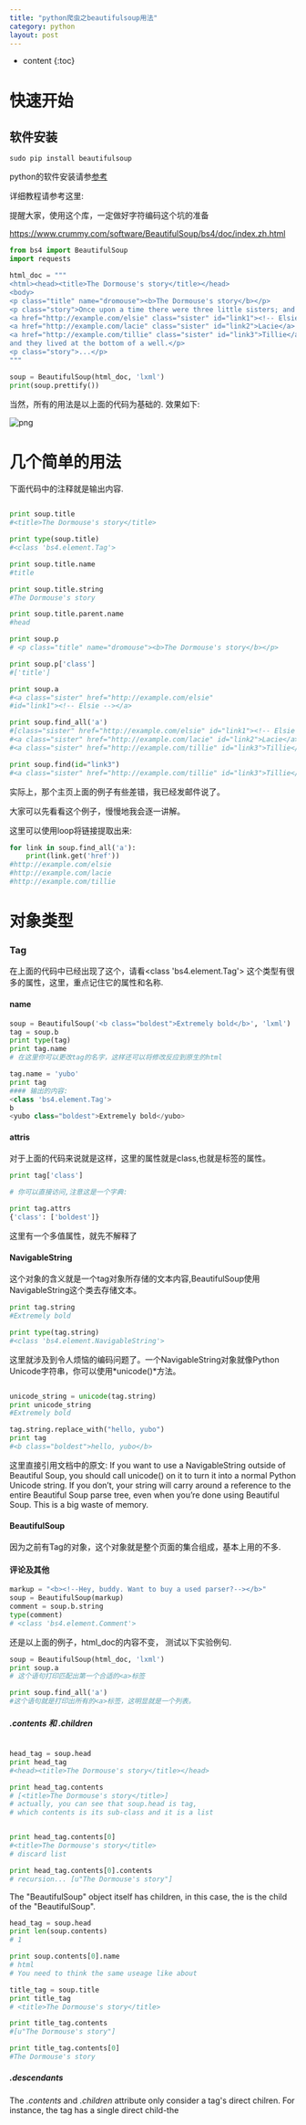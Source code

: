 ```yaml
---
title: "python爬虫之beautifulsoup用法"
category: python
layout: post
---
```


* content
{:toc}

# 快速开始

## 软件安装

	sudo pip install beautifulsoup

python的软件安装请参[参考](http://www.aftermath.cn/python_install_packets.html)

详细教程请参考这里:

提醒大家，使用这个库，一定做好字符编码这个坑的准备

https://www.crummy.com/software/BeautifulSoup/bs4/doc/index.zh.html

```python
from bs4 import BeautifulSoup
import requests

html_doc = """
<html><head><title>The Dormouse's story</title></head>
<body>
<p class="title" name="dromouse"><b>The Dormouse's story</b></p>
<p class="story">Once upon a time there were three little sisters; and their names were
<a href="http://example.com/elsie" class="sister" id="link1"><!-- Elsie --></a>,
<a href="http://example.com/lacie" class="sister" id="link2">Lacie</a> and
<a href="http://example.com/tillie" class="sister" id="link3">Tillie</a>;
and they lived at the bottom of a well.</p>
<p class="story">...</p>
"""

soup = BeautifulSoup(html_doc, 'lxml')
print(soup.prettify())
```
当然，所有的用法是以上面的代码为基础的.
效果如下:

![png](http://yuzibo.qiniudn.com/bs_1.png)

# 几个简单的用法

下面代码中的注释就是输出内容.
```python

print soup.title
#<title>The Dormouse's story</title>

print type(soup.title)
#<class 'bs4.element.Tag'>

print soup.title.name
#title

print soup.title.string
#The Dormouse's story

print soup.title.parent.name
#head

print soup.p
# <p class="title" name="dromouse"><b>The Dormouse's story</b></p>

print soup.p['class']
#['title']

print soup.a
#<a class="sister" href="http://example.com/elsie"
#id="link1"><!-- Elsie --></a>

print soup.find_all('a')
#[class="sister" href="http://example.com/elsie" id="link1"><!-- Elsie --></a>,
#<a class="sister" href="http://example.com/lacie" id="link2">Lacie</a>,
#<a class="sister" href="http://example.com/tillie" id="link3">Tillie</a>]

print soup.find(id="link3")
#<a class="sister" href="http://example.com/tillie" id="link3">Tillie</a>
```

实际上，那个主页上面的例子有些差错，我已经发邮件说了。

大家可以先看看这个例子，慢慢地我会逐一讲解。

这里可以使用loop将链接提取出来:

```python
for link in soup.find_all('a'):
    print(link.get('href'))
#http://example.com/elsie
#http://example.com/lacie
#http://example.com/tillie

```

# 对象类型

### Tag
在上面的代码中已经出现了这个，请看<class 'bs4.element.Tag'>
这个类型有很多的属性，这里，重点记住它的属性和名称.
#### name
```python
soup = BeautifulSoup('<b class="boldest">Extremely bold</b>', 'lxml')
tag = soup.b
print type(tag)
print tag.name
# 在这里你可以更改tag的名字，这样还可以将修改反应到原生的html

tag.name = 'yubo'
print tag
#### 输出的内容:
<class 'bs4.element.Tag'>
b
<yubo class="boldest">Extremely bold</yubo>
```

#### attris
对于上面的代码来说就是这样，这里的属性就是class,也就是标签的属性。
```python
print tag['class']

# 你可以直接访问,注意这是一个字典:

print tag.attrs
{'class': ['boldest']}
```

这里有一个多值属性，就先不解释了

#### NavigableString
这个对象的含义就是一个tag对象所存储的文本内容,BeautifulSoup使用NavigableString这个类去存储文本。

```python
print tag.string
#Extremely bold

print type(tag.string)
#<class 'bs4.element.NavigableString'>
```
这里就涉及到令人烦恼的编码问题了。一个NavigableString对象就像Python Unicode字符串，你可以使用*unicode()*方法。

```python

unicode_string = unicode(tag.string)
print unicode_string
#Extremely bold

tag.string.replace_with("hello, yubo")
print tag
#<b class="boldest">hello, yubo</b>
```
这里直接引用文档中的原文:
If you want to use a NavigableString outside of Beautiful Soup, you should call unicode() on it to turn it into a normal Python Unicode string. If you don’t, your string will carry around a reference to the entire Beautiful Soup parse tree, even when you’re done using Beautiful Soup. This is a big waste of memory.

#### BeautifulSoup
因为之前有Tag的对象，这个对象就是整个页面的集合组成，基本上用的不多.

#### 评论及其他
```python
markup = "<b><!--Hey, buddy. Want to buy a used parser?--></b>"
soup = BeautifulSoup(markup)
comment = soup.b.string
type(comment)
# <class 'bs4.element.Comment'>
```

还是以上面的例子，html_doc的内容不变， 测试以下实验例句.

```python
soup = BeautifulSoup(html_doc, 'lxml')
print soup.a
# 这个语句打印匹配出第一个合适的<a>标签

print soup.find_all('a')
#这个语句就是打印出所有的<a>标签，这明显就是一个列表。
```

##### .contents 和 .children

```python

head_tag = soup.head
print head_tag
#<head><title>The Dormouse's story</title></head>

print head_tag.contents
# [<title>The Dormouse's story</title>]
# actually, you can see that soup.head is tag,
# which contents is its sub-class and it is a list


print head_tag.contents[0]
#<title>The Dormouse's story</title>
# discard list

print head_tag.contents[0].contents
# recursion... [u"The Dormouse's story"]
```

The "BeautifulSoup" object itself has children, in this case, the <html> is the child of the "BeautifulSoup".

```python
head_tag = soup.head
print len(soup.contents)
# 1

print soup.contents[0].name
# html
# You need to think the same useage like about

title_tag = soup.title
print title_tag
# <title>The Dormouse's story</title>

print title_tag.contents
#[u"The Dormouse's story"]

print title_tag.contents[0]
#The Dormouse's story
```

##### .descendants

The *.contents* and *.children* attribute only consider a tag's direct chilren. For instance, the <head> tag has a single direct child-the <title> tag:

```python

head_tag = soup.head
print head_tag
# <head><title>The Dormouse's story</title></head>

print head_tag.contents
#[<title>The Dormouse's story</title>]

```
Above, please note: The *title* tag itself has a child: "The Dormouse's story", the *.descendants* attribute just is to use it.

```python
for child in head_tag.descendants:
    print child
#<head><title>The Dormouse's story</title></head>
#<title>The Dormouse's story</title>
#The Dormouse's story
```

If a tags only one child,and that child is a *NavigableString*(??), the child is available as *.string*

```python
title_tag = soup.title
print title_tag.string
# The Dormouse's story
```

##### .string and stripped_string

```python

for string in soup.strings:
    print(repr(string))
# print a lot

for string in soup.stripped_string:
	print(repr(string))
# discard "\n"
```

### Going up

#### .parent
You can access an elements parent with *.parnet*,for instance,

```python
title_tag = soup.title
print title_tag
#<title>The Dormouse's story</title>

print title_tag.parent
#<head><title>The Dormouse's story</title></head>

```

#### .parents
```python

link = soup.a

for parent in link.parents:
    if parent is None:
        print(parent)
    else:
        print(parent.name)
# p
# body
# html
# [document]
# None
```

This is a recursion usage to iterate over all elements's parent.

#### Sideways
```python

soup_sibling = BeautifulSoup("<a><b>text1</b><c>Test2</c></b></a>", 'lxml')

print (soup_sibling.prettify())
#<html>
# <body>
#  <a>
#   <b>
#    text1
#   </b>
#   <c>
#    Test2
#   </c>
#  </a>
# </body>
#</html>

```
The <b> tag and <c> tag are at the same level: they're both direct children of the same tag.We call them *siblings*.

#### .next_siblings and .previous_sibling

```python

print soup_sibling.b.next_sibling
# <c>Test2</c>

print soup_sibling.c.previous_sibling
# <b>text1</b>

```
Certainly, there is a *next_sibling*

Here, you should know *.next_elements*and *.previous_elements*

### Searching the tree

#### A string

```python
print soup.find_all('b')
#[<b>The Dormouse's story</b>]
# This is a list.
```
#### A regular expression

```python
import re

### @1
for tag in soup.find_all(re.compile("^b")):
    print (tag.name)
##body
##b

### @2
for tag in soup.find_all(re.compile("t")):
    print (tag.name)
## html
## title

### @3
print soup.find_all(["a", "b"])

### @4
for tag in soup.find_all(True):
    print (tag.name)

### @5
def has_class_but_no_id(tag):
    return tag.has_attr('class') and not tag.has_attr('id')

print soup.find_all(has_class_but_no_id)


### @6
def not_lacie(href):
    return href and not re.compile("lacie").search(href)

print (soup.find_all(href=not_lacie))
```
@1,here, this code finds all the *tags* whose names start with the letter "b":in this case, the <body> tag and the <b> tag

@2: this code is to find tag whose name contains "t".

@3: here is a list(arguments is and results is too)

@4: The argument is bool, it will list all tags in html_doc.

@5: You will pick up a tag <p> it contains "class".This function only picks up the <p> tags. It doesn’t pick up the <a> tags, because those tags define both “class” and “id”. It doesn’t pick up tags like <html> and <title>, because those tags don’t define “class”.

@6: You will note the call for function.It will output two elements in a list,it both are <a></a> tag.

#### find_all()
The above usage is mentioned.her, *name* *keywords* argument, in a words:

```python
print soup.find_all("title")

print soup.find_all(id='link2')

print soup.find_all(href=re.compile("elsie"))
```

You can’t use a keyword argument to search for HTML’s ‘name’ element, because Beautiful Soup uses the name argument to contain the name of the tag itself. Instead, you can give a value to ‘name’ in the attrs argument.Below is code:

```python

soup = BeautifulSoup('<input name="email"/>', 'lxml')
## @1
print soup.find_all(name="email")

## @2
print soup.find_all(attrs={"name":"email"})
#[<input name="email"/>]
```

@1: it will print a empty list([]).

@2: it will print right result.

## CSS class
The *class* is a keyword in python, so you have to use *class_*

```python
print soup.find_all("a", class_ = "sister")

```

[here](https://www.crummy.com/software/BeautifulSoup/bs4/doc/index.html#going-up)

### CSS selector

Beautiful Soup supports the most commonly-used CSS selectors. Just pass a string into the .select() method of a Tag object or the BeautifulSoup object itself.

```python
soup.select("title")
```

...

## Output
The will turn BS into Unicode string.

```python
print (soup.prettify())
## it will print Unicode

str(soup)
## it will return UTF-8
```

## Encodings

Use *.original_encoding* to displays documents's encoding

```python

print soup.original_encoding
# ascii

markup = b"<h1>\xed\xe5\xec\xf9</h1>"
# 这个编码是iso-8859-8
# 如果你直接打印soup.original_encoding将会是 iso-8859-7

soup = BeautifulSoup(markup , 'lxml', from_encoding="iso-8859-8")
# 使用这个参数就会告诉BS正确的编码方式

print soup.original_encoding
#这样就会打印iso-8859-8

```
这里才是我写这篇文章的目的，BS默认是把输入文档转化为Unicode,当然，输入时的文本编码是靠BS猜的，但是有可能猜错，所以这样你最好使用*from_encoding*参数指明输入的文本的编码格式。这里用汉语写出，以突出重点.

## 输出编码(output encoding)

BS输出时默认是UTF-8.请看下面的例子:

```python

html_doc = """
<html>
    <head>
     <meta content="text/html; charset=ISO-Latin-1"
     http-equiv="Content-type" />
    </head>
    <body>
        <p>Sacr\xe9 bleu!</p>
    </body>
</html>
"""

soup = BeautifulSoup(html_doc, 'lxml')

print soup.original_encoding
#iso-latin-1

print (soup.prettify())
#<html>
#	<head>
#		<meta content="text/html;
#		charset=utf-8" http-equiv="Content-type"/>
#	</head>
#	<body>
#	<p>
#		  Sacré bleu!
#	</p>
#	</body>
#</html>
```
请问能够看出什么东西来，对，就是这样的简单，BS可以根据<html>的字符集自动分析编码集，但是使用prettify()输出的时候就是"UTF-8"的编码。

赶快拿出笔记本记重点：如果prettify()的  *UTF-8*不是你的菜，你可以使用prettify()的编码方法。

# 实例

[以这篇文章为例](http://paper.people.com.cn/rmrb/html/2017-11/15/nw.D110000renmrb_20171115_1-09.htm)

![rmrb2.png](http://yuzibo.qiniudn.com/rmrb2.png)

为了提取图中的文字，可以使用下面的代码：

```python
import urllib2
from bs4 import BeautifulSoup
import requests

import chardet
import re

if __name__ == '__main__':
#    target = 'http://paper.people.com.cn/rmrb/html/2017-11/15/nbs.D110000renmrb_09.htm'
    target = 'http://paper.people.com.cn/rmrb/html/2017-11/15/nw.D110000renmrb_20171115_1-09.htm'
    req = requests.get(url=target)
    req.encoding = 'utf-8'
    content = req.text
    bf = BeautifulSoup(content ,'lxml')
    context = bf.find(id='postContent')
    print bf.h1.text
    print context.text
```

参考：https://jiayi.space/post/yong-beautifulsoupti-qu-wang-ye-xin-xi-shi-li

#### 分行
这个东西从一开始就困扰我，现在还好些了，请看效果:

![rmrb3.png](http://yuzibo.qiniudn.com/rmrb3.png)

在这里，我们知道<P></P>标签就是分段的意思，同理，<br>也是同样的意思，你可以使用*.get_text*属性

```python
    bf = BeautifulSoup(content ,'lxml')
    context = bf.find(id='postContent')
    print context.get_text(separator = u'\n')
```

Please to see the picture:

![rmrb4.png](http://yuzibo.qiniudn.com/rmrb4.png)



